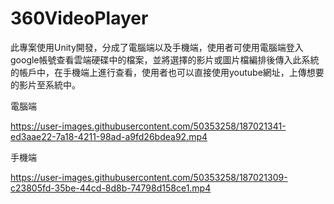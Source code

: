 # 360VideoPlayer
 
 此專案使用Unity開發，分成了電腦端以及手機端，使用者可使用電腦端登入google帳號查看雲端硬碟中的檔案，並將選擇的影片或圖片檔編排後傳入此系統的帳戶中，在手機端上進行查看，使用者也可以直接使用youtube網址，上傳想要的影片至系統中。
 
電腦端

https://user-images.githubusercontent.com/50353258/187021341-ed3aae22-7a18-4211-98ad-a9fd26bdea92.mp4


手機端

https://user-images.githubusercontent.com/50353258/187021309-c23805fd-35be-44cd-8d8b-74798d158ce1.mp4

